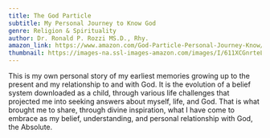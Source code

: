 ```yaml
---
title: The God Particle
subtitle: My Personal Journey to Know God
genre: Religion & Spirituality
author: Dr. Ronald P. Rozzi MS.D., Rhy.
amazon_link: https://www.amazon.com/God-Particle-Personal-Journey-Know/dp/1648951058/ref=tmm_pap_swatch_0?_encoding=UTF8&qid=1643384523&sr=8-1
thumbnail: https://images-na.ssl-images-amazon.com/images/I/611XCGnrteL.jpg
---
```

This is my own personal story of my earliest memories growing up to the present and my relationship to and with God. It is the evolution of a belief system downloaded as a child, through various life challenges that projected me into seeking answers about myself, life, and God. That is what brought me to share, through divine inspiration, what I have come to embrace as my belief, understanding, and personal relationship with God, the Absolute.